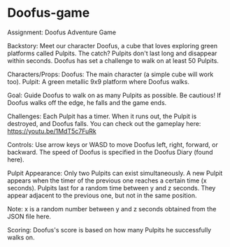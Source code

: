 # Doofus-game
Assignment: Doofus Adventure Game

Backstory:
Meet our character Doofus, a cube that loves exploring green platforms called Pulpits. The catch? Pulpits don't last long and disappear within seconds. Doofus has set a challenge to walk on at least 50 Pulpits. 

Characters/Props:
Doofus: The main character (a simple cube will work too).
Pulpit: A green metallic 9x9 platform where Doofus walks.

	
Goal:
Guide Doofus to walk on as many Pulpits as possible. Be cautious! If Doofus walks off the edge, he falls and the game ends.



Challenges:
Each Pulpit has a timer. When it runs out, the Pulpit is destroyed, and Doofus falls. You can check out the gameplay here: https://youtu.be/1MdT5c7FuRk


Controls:
Use arrow keys or WASD to move Doofus left, right, forward, or backward. The speed of Doofus is specified in the Doofus Diary (found here).

Pulpit Appearance:
Only two Pulpits can exist simultaneously. A new Pulpit appears when the timer of the previous one reaches a certain time (x seconds). Pulpits last for a random time between y and z seconds. They appear adjacent to the previous one, but not in the same position.

Note: x is a random number between y and z seconds obtained from the JSON file here. 

Scoring:
Doofus's score is based on how many Pulpits he successfully walks on.
